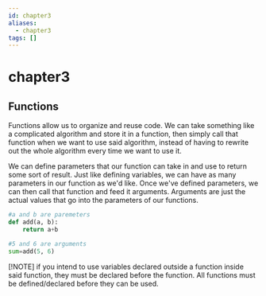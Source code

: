```yaml
---
id: chapter3
aliases:
  - chapter3
tags: []
---
```


# chapter3

## Functions

Functions allow us to organize and reuse code.
We can take something like a complicated algorithm and store it in a function,
then simply call that function when we want to use said algorithm,
instead of having to rewrite out the whole algorithm every time we want to use it.

We can define parameters that our function can take in and use to return some sort of result.
Just like defining variables, we can have as many parameters in our function as we'd like.
Once we've defined parameters, we can then call that function and feed it arguments.
Arguments are just the actual values that go into the parameters of our functions.
```python
#a and b are paremeters
def add(a, b):
    return a+b

#5 and 6 are arguments
sum=add(5, 6)
````
[!NOTE]
if you intend to use variables declared outside a function inside said function,
they must be declared before the function.
All functions must be defined/declared before they can be used.
